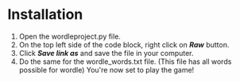 # Installation
1. Open the wordleproject.py file.
2. On the top left side of the code block, right click on **_Raw_** button.
3. Click **_Save link as_** and save the file in your computer.
4. Do the same for the wordle_words.txt file. (This file has all words possible for wordle)
You're now set to play the game!

